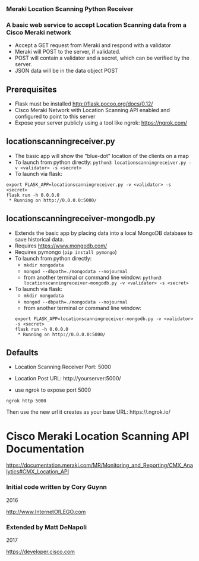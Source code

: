 ### Meraki Location Scanning Python Receiver

### A basic web service to accept Location Scanning data from a Cisco Meraki network
- Accept a GET request from Meraki and respond with a validator
- Meraki will POST to the server, if validated.
- POST will contain a validator and a secret, which can be verified by the server.
- JSON data will be in the data object POST

## Prerequisites
* Flask must be installed
http://flask.pocoo.org/docs/0.12/
* Cisco Meraki Network with Location Scanning API enabled and configured to point to this server
* Expose your server publicly using a tool like ngrok: https://ngrok.com/


## locationscanningreceiver.py
* The basic app will show the "blue-dot" location of the clients on a map
* To launch from python directly: `python3 locationscanningreceiver.py -v <validator> -s <secret>`
* To launch via flask:
```
export FLASK_APP=locationscanningreceiver.py -v <validator> -s <secret>
flask run -h 0.0.0.0
 * Running on http://0.0.0.0:5000/
```

## locationscanningreceiver-mongodb.py
* Extends the basic app by placing data into a local MongoDB database to save historical data.
* Requires https://www.mongodb.com/
* Requires pymongo (`pip install pymongo`)
* To launch from python directly:
    - `mkdir mongodata`
    - `mongod --dbpath=./mongodata --nojournal`
    - from another terminal or command line window: `python3 locationscanningreceiver-mongodb.py -v <validator> -s <secret>`
* To launch via flask:
    - `mkdir mongodata`
    - `mongod --dbpath=./mongodata --nojournal`
    - from another terminal or command line window:
    ```
    export FLASK_APP=locationscanningreceiver-mongodb.py -v <validator> -s <secret>
    flask run -h 0.0.0.0
     * Running on http://0.0.0.0:5000/
    ```  

## Defaults
* Location Scanning Receiver Port: 5000
* Location Post URL: http://yourserver:5000/

* use ngrok to expose port 5000
```
ngrok http 5000
```
Then use the new url it creates as your base URL: https://<uniqueurl>.ngrok.io/

# Cisco Meraki Location Scanning API Documentation
https://documentation.meraki.com/MR/Monitoring_and_Reporting/CMX_Analytics#CMX_Location_API

### Initial code written by Cory Guynn
2016

http://www.InternetOfLEGO.com

### Extended by Matt DeNapoli
2017

https://developer.cisco.com
